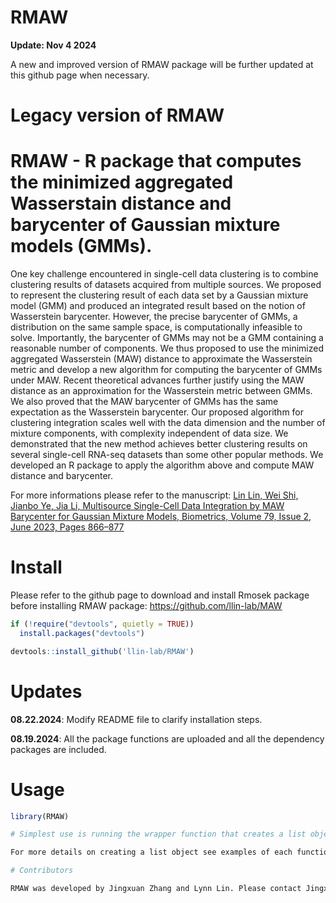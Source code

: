# RMAW

**Update: Nov 4 2024** 

A new and improved version of RMAW package will be further updated at this github page when necessary.

# Legacy version of RMAW

# RMAW - R package that computes the minimized aggregated Wasserstain distance and barycenter of Gaussian mixture models (GMMs). 

One key challenge encountered in single-cell data clustering is to combine clustering results of datasets acquired from multiple sources. We proposed to represent the clustering result of each data set by a Gaussian mixture model (GMM) and produced an integrated result based on the notion of Wasserstein barycenter. However, the precise barycenter of GMMs, a distribution on the same sample space, is computationally infeasible to solve. Importantly, the barycenter of GMMs may not be a GMM containing a reasonable number of components. We thus proposed to use the minimized aggregated Wasserstein (MAW) distance to approximate the Wasserstein metric and develop a new algorithm for computing the barycenter of GMMs under MAW. Recent theoretical advances further justify using the MAW distance as an approximation for the Wasserstein metric between GMMs. We also proved that the MAW barycenter of GMMs has the same expectation as the Wasserstein barycenter. Our proposed algorithm for clustering integration scales well with the data dimension and the number of mixture components, with complexity independent of data size. We demonstrated that the new method achieves better clustering results on several single-cell RNA-seq datasets than some other popular methods. We developed an R package to apply the algorithm above and compute MAW distance and barycenter.

For more informations please refer to the manuscript: [Lin Lin, Wei Shi, Jianbo Ye, Jia Li, Multisource Single-Cell Data Integration by MAW Barycenter for Gaussian Mixture Models, Biometrics, Volume 79, Issue 2, June 2023, Pages 866–877](https://academic.oup.com/biometrics/article/79/2/866/7513911)

# Install

Please refer to the github page to download and install Rmosek package before installing RMAW package: https://github.com/llin-lab/MAW

```R
if (!require("devtools", quietly = TRUE))
  install.packages("devtools")

devtools::install_github('llin-lab/RMAW')
```

# Updates

**08.22.2024**: Modify README file to clarify installation steps.


**08.19.2024**: All the package functions are uploaded and all the dependency packages are included.


# Usage

```R
library(RMAW)

# Simplest use is running the wrapper function that creates a list object that contains the information of GMMs:

For more details on creating a list object see examples of each function.

# Contributors

RMAW was developed by Jingxuan Zhang and Lynn Lin. Please contact Jingxuan Zhang: jingxuan.zhang at duke edu for any questions or suggestions.

